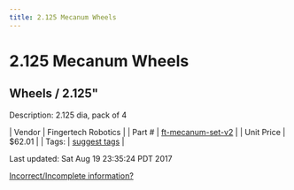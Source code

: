 ```yaml
---
title: 2.125 Mecanum Wheels
---
```


# 2.125 Mecanum Wheels
## Wheels / 2.125"
Description: 	2.125 dia, pack of 4 

| Vendor | Fingertech Robotics | 
| Part # | [ft-mecanum-set-v2](http://www.fingertechrobotics.com/proddetail.php?prod=ft-mecanum-set-v2) | 
| Unit Price | $62.01 | 
| Tags: | [suggest tags](https://docs.google.com/forms/d/e/1FAIpQLSeWyY8v3RgOty-MyWmh9U0iivNYN_molChYyS-0U-o-kOAv_g/viewform) | 

Last updated: Sat Aug 19 23:35:24 PDT 2017

 [Incorrect/Incomplete information?](https://docs.google.com/forms/d/e/1FAIpQLSeWyY8v3RgOty-MyWmh9U0iivNYN_molChYyS-0U-o-kOAv_g/viewform)